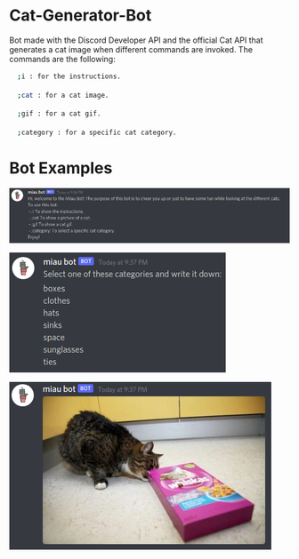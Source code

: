 # Cat-Generator-Bot
Bot made with the Discord Developer API and the official Cat API that generates a cat image when different commands are invoked.
The commands are the following:
```bash
  ;i : for the instructions.
  
  ;cat : for a cat image.
  
  ;gif : for a cat gif.
  
  ;category : for a specific cat category.
```

# Bot Examples

![](Images/instructions.png)

![](Images/category.png)

![](Images/cat.png)



